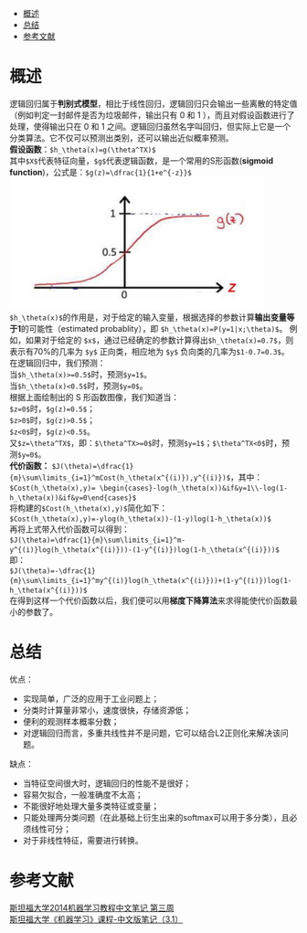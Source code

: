 * [概述](#概述)
* [总结](#总结)
* [参考文献](#参考文献)

# 概述
逻辑回归属于**判别式模型**，相比于线性回归，逻辑回归只会输出一些离散的特定值（例如判定一封邮件是否为垃圾邮件，输出只有 0 和 1 ），而且对假设函数进行了处理，使得输出只在 0 和 1 之间。逻辑回归虽然名字叫回归，但实际上它是一个分类算法。它不仅可以预测出类别，还可以输出近似概率预测。    
**假设函数**：`$h_\theta(x)=g(\theta^TX)$`   
其中`$X$`代表特征向量，`$g$`代表逻辑函数，是一个常用的S形函数(**sigmoid function**)，公式是：`$g(z)=\dfrac{1}{1+e^{-z}}$`   
![S形函数图像](https://raw.githubusercontent.com/Andr-Robot/iMarkdownPhotos/master/Res/sigmiodfunction.png)   
`$h_\theta(x)$`的作用是，对于给定的输入变量，根据选择的参数计算**输出变量等于1**的可能性（estimated probablity），即 `$h_\theta(x)=P(y=1|x;\theta)$`。 例如，如果对于给定的 `$x$`，通过已经确定的参数计算得出`$h_\theta(x)=0.7$`，则表示有70%的几率为 `$y$` 正向类，相应地为 `$y$` 负向类的几率为`$1-0.7=0.3$`。   
在逻辑回归中，我们预测：   
当`$h_\theta(x)>=0.5$`时，预测`$y=1$`。   
当`$h_\theta(x)<0.5$`时，预测`$y=0$`。   
根据上面绘制出的 S 形函数图像，我们知道当：   
`$z=0$`时，`$g(z)=0.5$`；    
`$z>0$`时，`$g(z)>0.5$`；   
`$z<0$`时，`$g(z)<0.5$`。   
又`$z=\theta^TX$`，即：`$\theta^TX>=0$`时，预测`$y=1$`；`$\theta^TX<0$`时，预测`$y=0$`。    
**代价函数：** `$J(\theta)=\dfrac{1}{m}\sum\limits_{i=1}^mCost(h_\theta(x^{(i)}),y^{(i)})$`，其中：   
`$Cost(h_\theta(x),y)= \begin{cases}-log(h_\theta(x))&if&y=1\\-log(1-h_\theta(x))&if&y=0\end{cases}$`   
将构建的`$Cost(h_\theta(x),y)$`简化如下：    
`$Cost(h_\theta(x),y)=-ylog(h_\theta(x))-(1-y)log(1-h_\theta(x))$`   
再将上式带入代价函数可以得到：   
`$J(\theta)=\dfrac{1}{m}\sum\limits_{i=1}^m-y^{(i)}log(h_\theta(x^{(i)}))-(1-y^{(i)})log(1-h_\theta(x^{(i)}))$`   
即：   
`$J(\theta)=-\dfrac{1}{m}\sum\limits_{i=1}^my^{(i)}log(h_\theta(x^{(i)}))+(1-y^{(i)})log(1-h_\theta(x^{(i)}))$`      
在得到这样一个代价函数以后，我们便可以用**梯度下降算法**来求得能使代价函数最小的参数了。   
# 总结
优点：
- 实现简单，广泛的应用于工业问题上；
- 分类时计算量非常小，速度很快，存储资源低；
- 便利的观测样本概率分数；
- 对逻辑回归而言，多重共线性并不是问题，它可以结合L2正则化来解决该问题。

缺点：
- 当特征空间很大时，逻辑回归的性能不是很好；
- 容易欠拟合，一般准确度不太高；
- 不能很好地处理大量多类特征或变量；
- 只能处理两分类问题（在此基础上衍生出来的softmax可以用于多分类），且必须线性可分；
- 对于非线性特征，需要进行转换。

# 参考文献
[斯坦福大学2014机器学习教程中文笔记 第三周](http://www.ai-start.com/ml2014/html/week3.html)   
[斯坦福大学《机器学习》课程-中文版笔记（3.1）](https://mp.weixin.qq.com/s?__biz=MzI1NjczMjEwNw==&mid=2247483729&idx=1&sn=4f7bc683b08f60212f9e3633a0c2b4b1&chksm=ea237ff5dd54f6e3d564d2944ec9d87e4b8611131e03499b6eb35f4c70f9ca92e0aad4f8337f&scene=21#wechat_redirect)